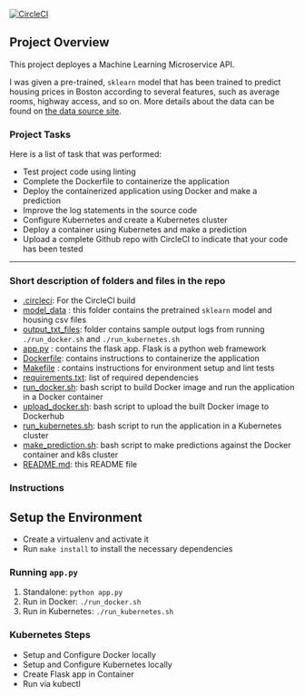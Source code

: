 [![CircleCI](https://dl.circleci.com/status-badge/img/gh/sirdesmond09/devops_project4/tree/master.svg?style=svg)](https://dl.circleci.com/status-badge/redirect/gh/sirdesmond09/devops_project4/tree/master)

## Project Overview

This project deployes a Machine Learning Microservice API. 

I was given a pre-trained, `sklearn` model that has been trained to predict housing prices in Boston according to several features, such as average rooms, highway access, and so on. More details about the data can be found on [the data source site](https://www.kaggle.com/c/boston-housing).
### Project Tasks

Here is a list of task that was performed:
* Test project code using linting
* Complete the Dockerfile to containerize the application
* Deploy the containerized application using Docker and make a prediction
* Improve the log statements in the source code
* Configure Kubernetes and create a Kubernetes cluster
* Deploy a container using Kubernetes and make a prediction
* Upload a complete Github repo with CircleCI to indicate that your code has been tested


---
### Short description of folders and files in the repo


* [.circleci](https://github.com/sirdesmond09/devops_project4/tree/master/.circleci): For the CircleCI build
* [model_data](https://github.com/sirdesmond09/devops_project4/tree/master/model_data) : this folder contains the pretrained `sklearn` model and housing csv files
* [output_txt_files](https://github.com/sirdesmond09/devops_project4/tree/master/output_txt_files): folder contains sample output logs from running `./run_docker.sh` and `./run_kubernetes.sh`
* [app.py](https://github.com/sirdesmond09/devops_project4/blob/master/app.py) : contains the flask app. Flask is a python web framework
* [Dockerfile](https://github.com/sirdesmond09/devops_project4/blob/master/Dockerfile): contains instructions to containerize the application
* [Makefile](https://github.com/sirdesmond09/devops_project4/blob/master/Makefile) : contains instructions for environment setup and lint tests
* [requirements.txt](https://github.com/sirdesmond09/devops_project4/blob/master/requirements.txt): list of required dependencies
* [run_docker.sh](https://github.com/sirdesmond09/devops_project4/blob/master/run_docker.sh): bash script to build Docker image and run the application in a Docker container
* [upload_docker.sh](https://github.com/sirdesmond09/devops_project4/blob/master/upload_docker.sh): bash script to upload the built Docker image to Dockerhub
* [run_kubernetes.sh](https://github.com/sirdesmond09/devops_project4/blob/master/run_kubernetes.sh): bash script to run the application in a Kubernetes cluster
* [make_prediction.sh](https://github.com/sirdesmond09/devops_project4/blob/master/make_prediction.sh): bash script to make predictions against the Docker container and k8s cluster
* [README.md](https://github.com/sirdesmond09/devops_project4#readme): this README file

### Instructions
## Setup the Environment

* Create a virtualenv and activate it
* Run `make install` to install the necessary dependencies

### Running `app.py`

1. Standalone:  `python app.py`
2. Run in Docker:  `./run_docker.sh`
3. Run in Kubernetes:  `./run_kubernetes.sh`

### Kubernetes Steps

* Setup and Configure Docker locally
* Setup and Configure Kubernetes locally
* Create Flask app in Container
* Run via kubectl
